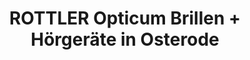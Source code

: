 ---
title: "ROTTLER Opticum Brillen + Hörgeräte in Osterode"
url: /osterode-am-harz/rottler-opticum-brillen-hoergeraete-in-osterode/
shop: Optiker
---